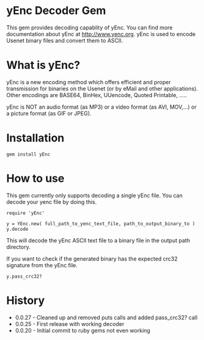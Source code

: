 # yEnc Decoder Gem

This gem provides decoding capablity of yEnc. You can find more documentation about yEnc at http://www.yenc.org. yEnc is used to encode Usenet binary files and convert them to ASCII.

# What is yEnc?

yEnc is a new encoding method which offers efficient and proper transmission for binaries on the Usenet (or by eMail and other applications).
Other encodings are BASE64, BinHex, UUencode, Quoted Printable, .....

yEnc is NOT an audio format (as MP3) or a video format (as AVI, MOV,...) or a picture format (as GIF or JPEG).

# Installation

    gem install yEnc

# How to use

This gem currently only supports decoding a single yEnc file. You can decode your yenc file by doing this.

```
require 'yEnc'

y = YEnc.new( full_path_to_yenc_text_file, path_to_output_binary_to )
y.decode
```

This will decode the yEnc ASCII text file to a binary file in the output path directory.

If you want to check if the generated binary has the expected crc32 signature from the yEnc file.

    y.pass_crc32?

# History

* 0.0.27 - Cleaned up and removed puts calls and added pass_crc32? call
* 0.0.25 - First release with working decoder
* 0.0.20 - Initial commit to ruby gems not even working


